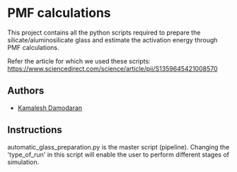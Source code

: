 
# PMF calculations

This project contains all the python scripts required to prepare the silicate/aluminosilicate glass and estimate the activation energy through PMF calculations.

Refer the article for which we used these scripts:
https://www.sciencedirect.com/science/article/pii/S1359645421008570



## Authors

- [Kamalesh Damodaran](https://www.researchgate.net/profile/Kamalesh-Damodaran-2)


## Instructions

automatic_glass_preparation.py is the master script (pipeline). Changing the 'type_of_run' in this script will enable the user to perform different stages of simulation.

